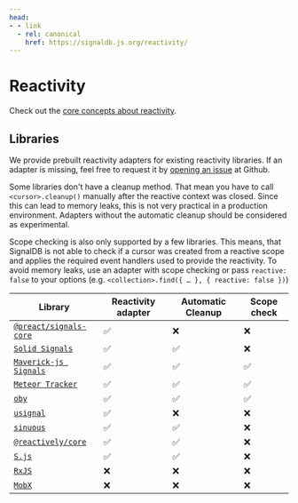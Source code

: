 ```yaml
---
head:
- - link
  - rel: canonical
    href: https://signaldb.js.org/reactivity/
---
```

# Reactivity

Check out the [core concepts about reactivity](/core-concepts/#signals-and-reactivity-adapters).

## Libraries

We provide prebuilt reactivity adapters for existing reactivity libraries. If an adapter is missing, feel free to request it by [opening an issue](https://github.com/maxnowack/signaldb/issues/new) at Github.

Some libraries don't have a cleanup method. That mean you have to call `<cursor>.cleanup()` manually after the reactive context was closed. Since this can lead to memory leaks, this is not very practical in a production environment. Adapters without the automatic cleanup should be considered as experimental.

Scope checking is also only supported by a few libraries. This means, that SignalDB is not able to check if a cursor was created from a reactive scope and applies the required event handlers used to provide the reactivity. To avoid memory leaks, use an adapter with scope checking or pass `reactive: false` to your options (e.g. `<collection>.find({ … }, { reactive: false })`)

| Library | Reactivity adapter | Automatic Cleanup | Scope check |
|---|---|---|---|
| [`@preact/signals-core`](/reactivity/preact-signals/) | ✅ | ❌ | ❌ |
| [`Solid Signals`](/reactivity/solidjs/) | ✅ | ✅ | ❌ |
| [`Maverick-js Signals`](/reactivity/maverickjs/) | ✅ | ✅ | ✅ |
| [`Meteor Tracker`](/reactivity/meteor-tracker/) | ✅ | ✅ | ✅ |
| [`oby`](/reactivity/oby/) | ✅ | ✅ | ✅ |
| [`usignal`](/reactivity/usignal/) | ✅ | ❌ | ❌ |
| [`sinuous`](/reactivity/sinuous/) | ✅ | ✅ | ❌ |
| [`@reactively/core`](/reactivity/reactively/) | ✅ | ✅ | ❌ |
| [`S.js`](/reactivity/S/) | ✅ | ✅ | ❌ |
| [`RxJS`](https://github.com/maxnowack/signaldb/issues/15) | ❌ | ❌ | ❌ | ❌ |
| [`MobX`](https://github.com/maxnowack/signaldb/issues/14) | ❌ | ❌ | ❌ | ❌ |
